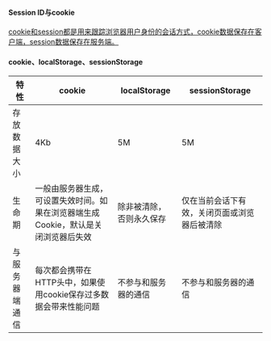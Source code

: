 #### Session ID与cookie
[cookie和session都是用来跟踪浏览器用户身份的会话方式，cookie数据保存在客户端，session数据保存在服务端。](https://blog.csdn.net/chen13333336677/article/details/100939030)

#### cookie、localStorage、sessionStorage
| 特性 |  cookie   | localStorage  | sessionStorage  |
|  ----  | ----  | ----  | ----  |
| 存放数据大小  | 4Kb | 5M | 5M |
| 生命期  | 一般由服务器生成，可设置失效时间。如果在浏览器端生成Cookie，默认是关闭浏览器后失效 | 除非被清除，否则永久保存 | 仅在当前会话下有效，关闭页面或浏览器后被清除 |
| 与服务器端通信 | 每次都会携带在HTTP头中，如果使用cookie保存过多数据会带来性能问题 | 不参与和服务器的通信 | 不参与和服务器的通信 |
